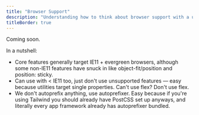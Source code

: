 ```yaml
---
title: "Browser Support"
description: "Understanding how to think about browser support with a utility-first framework."
titleBorder: true
---
```


Coming soon.

In a nutshell:

- Core features generally target IE11 + evergreen browsers, although some non-IE11 features have snuck in like object-fit/position and position: sticky.
- Can use with < IE11 too, just don't use unsupported features — easy because utilities target single properties. Can't use flex? Don't use flex.
- We don't autoprefix anything, use autoprefixer. Easy because if you're using Tailwind you should already have PostCSS set up anyways, and literally every app framework already has autoprefixer bundled.
